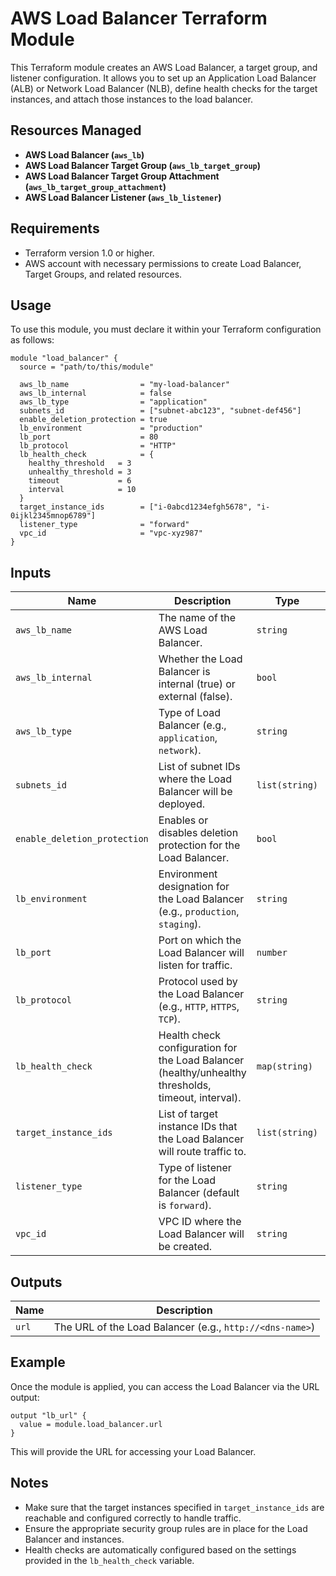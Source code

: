 
# AWS Load Balancer Terraform Module

This Terraform module creates an AWS Load Balancer, a target group, and listener configuration. It allows you to set up an Application Load Balancer (ALB) or Network Load Balancer (NLB), define health checks for the target instances, and attach those instances to the load balancer.

## Resources Managed
- **AWS Load Balancer (`aws_lb`)**
- **AWS Load Balancer Target Group (`aws_lb_target_group`)**
- **AWS Load Balancer Target Group Attachment (`aws_lb_target_group_attachment`)**
- **AWS Load Balancer Listener (`aws_lb_listener`)**

## Requirements
- Terraform version 1.0 or higher.
- AWS account with necessary permissions to create Load Balancer, Target Groups, and related resources.

## Usage

To use this module, you must declare it within your Terraform configuration as follows:

```hcl
module "load_balancer" {
  source = "path/to/this/module"

  aws_lb_name                = "my-load-balancer"
  aws_lb_internal            = false
  aws_lb_type                = "application"
  subnets_id                 = ["subnet-abc123", "subnet-def456"]
  enable_deletion_protection = true
  lb_environment             = "production"
  lb_port                    = 80
  lb_protocol                = "HTTP"
  lb_health_check            = {
    healthy_threshold   = 3
    unhealthy_threshold = 3
    timeout             = 6
    interval            = 10
  }
  target_instance_ids        = ["i-0abcd1234efgh5678", "i-0ijkl2345mnop6789"]
  listener_type              = "forward"
  vpc_id                     = "vpc-xyz987"
}
```

## Inputs

| Name                       | Description                                                                 | Type          | Default               | Required |
|----------------------------|-----------------------------------------------------------------------------|---------------|-----------------------|----------|
| `aws_lb_name`               | The name of the AWS Load Balancer.                                           | `string`      |                       | Yes      |
| `aws_lb_internal`           | Whether the Load Balancer is internal (true) or external (false).           | `bool`        | `false`               | No       |
| `aws_lb_type`               | Type of Load Balancer (e.g., `application`, `network`).                     | `string`      |                       | Yes      |
| `subnets_id`                | List of subnet IDs where the Load Balancer will be deployed.                | `list(string)`|                       | Yes      |
| `enable_deletion_protection`| Enables or disables deletion protection for the Load Balancer.              | `bool`        | `false`               | No       |
| `lb_environment`            | Environment designation for the Load Balancer (e.g., `production`, `staging`).| `string`     |                       | Yes      |
| `lb_port`                   | Port on which the Load Balancer will listen for traffic.                    | `number`      |                       | Yes      |
| `lb_protocol`               | Protocol used by the Load Balancer (e.g., `HTTP`, `HTTPS`, `TCP`).          | `string`      |                       | Yes      |
| `lb_health_check`           | Health check configuration for the Load Balancer (healthy/unhealthy thresholds, timeout, interval). | `map(string)` | `{ healthy_threshold = 2, unhealthy_threshold = 2, timeout = 5, interval = 6 }` | No       |
| `target_instance_ids`       | List of target instance IDs that the Load Balancer will route traffic to.   | `list(string)`|                       | Yes      |
| `listener_type`             | Type of listener for the Load Balancer (default is `forward`).              | `string`      | `forward`             | No       |
| `vpc_id`                    | VPC ID where the Load Balancer will be created.                             | `string`      |                       | Yes      |

## Outputs

| Name | Description |
|------|-------------|
| `url` | The URL of the Load Balancer (e.g., `http://<dns-name>`) |

## Example

Once the module is applied, you can access the Load Balancer via the URL output:

```hcl
output "lb_url" {
  value = module.load_balancer.url
}
```

This will provide the URL for accessing your Load Balancer.

## Notes
- Make sure that the target instances specified in `target_instance_ids` are reachable and configured correctly to handle traffic.
- Ensure the appropriate security group rules are in place for the Load Balancer and instances.
- Health checks are automatically configured based on the settings provided in the `lb_health_check` variable.


